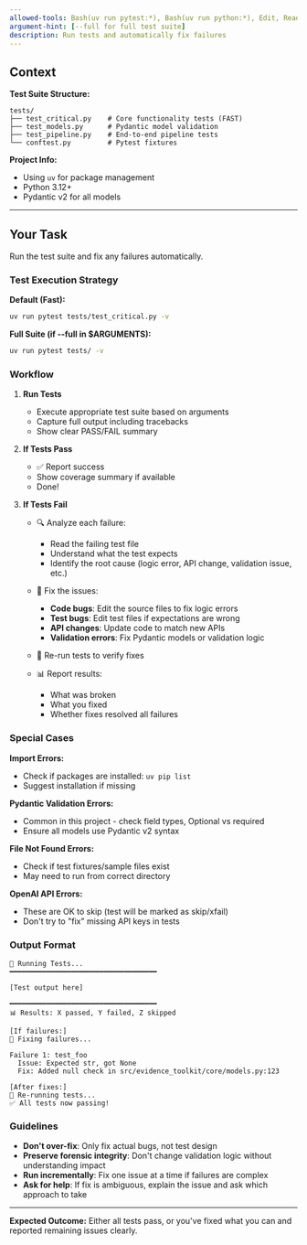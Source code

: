 ```yaml
---
allowed-tools: Bash(uv run pytest:*), Bash(uv run python:*), Edit, Read, Grep
argument-hint: [--full for full test suite]
description: Run tests and automatically fix failures
---
```


## Context

**Test Suite Structure:**
```
tests/
├── test_critical.py    # Core functionality tests (FAST)
├── test_models.py      # Pydantic model validation
├── test_pipeline.py    # End-to-end pipeline tests
└── conftest.py         # Pytest fixtures
```

**Project Info:**
- Using `uv` for package management
- Python 3.12+
- Pydantic v2 for all models

---

## Your Task

Run the test suite and fix any failures automatically.

### Test Execution Strategy

**Default (Fast):**
```bash
uv run pytest tests/test_critical.py -v
```

**Full Suite (if --full in $ARGUMENTS):**
```bash
uv run pytest tests/ -v
```

### Workflow

1. **Run Tests**
   - Execute appropriate test suite based on arguments
   - Capture full output including tracebacks
   - Show clear PASS/FAIL summary

2. **If Tests Pass**
   - ✅ Report success
   - Show coverage summary if available
   - Done!

3. **If Tests Fail**
   - 🔍 Analyze each failure:
     - Read the failing test file
     - Understand what the test expects
     - Identify the root cause (logic error, API change, validation issue, etc.)

   - 🔧 Fix the issues:
     - **Code bugs**: Edit the source files to fix logic errors
     - **Test bugs**: Edit test files if expectations are wrong
     - **API changes**: Update code to match new APIs
     - **Validation errors**: Fix Pydantic models or validation logic

   - 🔄 Re-run tests to verify fixes

   - 📊 Report results:
     - What was broken
     - What you fixed
     - Whether fixes resolved all failures

### Special Cases

**Import Errors:**
- Check if packages are installed: `uv pip list`
- Suggest installation if missing

**Pydantic Validation Errors:**
- Common in this project - check field types, Optional vs required
- Ensure all models use Pydantic v2 syntax

**File Not Found Errors:**
- Check if test fixtures/sample files exist
- May need to run from correct directory

**OpenAI API Errors:**
- These are OK to skip (test will be marked as skip/xfail)
- Don't try to "fix" missing API keys in tests

### Output Format

```
🧪 Running Tests...
━━━━━━━━━━━━━━━━━━━━━━━━━━━━━━━━━━━━

[Test output here]

━━━━━━━━━━━━━━━━━━━━━━━━━━━━━━━━━━━━
📊 Results: X passed, Y failed, Z skipped

[If failures:]
🔧 Fixing failures...

Failure 1: test_foo
  Issue: Expected str, got None
  Fix: Added null check in src/evidence_toolkit/core/models.py:123

[After fixes:]
🔄 Re-running tests...
✅ All tests now passing!
```

### Guidelines

- **Don't over-fix**: Only fix actual bugs, not test design
- **Preserve forensic integrity**: Don't change validation logic without understanding impact
- **Run incrementally**: Fix one issue at a time if failures are complex
- **Ask for help**: If fix is ambiguous, explain the issue and ask which approach to take

---

**Expected Outcome:**
Either all tests pass, or you've fixed what you can and reported remaining issues clearly.
